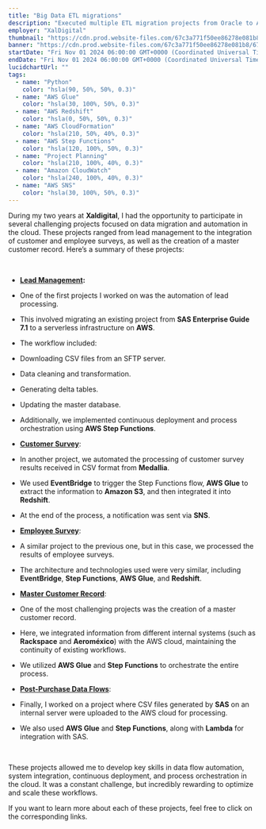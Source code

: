 ```yaml
---
title: "Big Data ETL migrations"
description: "Executed multiple ETL migration projects from Oracle to AWS Glue, with strong emphasis on detailed requirement collection and comprehensive planning"
employer: "XalDigital"
thumbnail: "https://cdn.prod.website-files.com/67c3a771f50ee86278e081b8/67d922414a1a67225db976dd_67ce51d93112315f92886c3f_big%2520data%2520etls.gif"
banner: "https://cdn.prod.website-files.com/67c3a771f50ee86278e081b8/67cbe41e022e968fe92ed459_67cbdfe83b32df846e2a44a4_photo-1732320935426-395f3c1d38be.jpeg"
startDate: "Fri Nov 01 2024 06:00:00 GMT+0000 (Coordinated Universal Time)"
endDate: "Fri Nov 01 2024 06:00:00 GMT+0000 (Coordinated Universal Time)"
lucidchartUrl: ""
tags:
  - name: "Python"
    color: "hsla(90, 50%, 50%, 0.3)"
  - name: "AWS Glue"
    color: "hsla(30, 100%, 50%, 0.3)"
  - name: "AWS Redshift"
    color: "hsla(0, 50%, 50%, 0.3)"
  - name: "AWS CloudFormation"
    color: "hsla(210, 50%, 40%, 0.3)"
  - name: "AWS Step Functions"
    color: "hsla(120, 100%, 50%, 0.3)"
  - name: "Project Planning"
    color: "hsla(210, 100%, 40%, 0.3)"
  - name: "Amazon CloudWatch"
    color: "hsla(240, 100%, 40%, 0.3)"
  - name: "AWS SNS"
    color: "hsla(30, 100%, 50%, 0.3)"
---
```


During my two years at **Xaldigital**, I had the opportunity to participate in several challenging projects focused on data migration and automation in the cloud. These projects ranged from lead management to the integration of customer and employee surveys, as well as the creation of a master customer record. Here’s a summary of these projects:

‍

- [**Lead Management**]()**:**
- One of the first projects I worked on was the automation of lead processing.
- This involved migrating an existing project from **SAS Enterprise Guide 7.1** to a serverless infrastructure on **AWS**.
- The workflow included:
- Downloading CSV files from an SFTP server.
- Data cleaning and transformation.
- Generating delta tables.
- Updating the master database.

- Additionally, we implemented continuous deployment and process orchestration using **AWS Step Functions**.

- [**Customer Survey**]():
- In another project, we automated the processing of customer survey results received in CSV format from **Medallia**.
- We used **EventBridge** to trigger the Step Functions flow, **AWS Glue** to extract the information to **Amazon S3**, and then integrated it into **Redshift**.
- At the end of the process, a notification was sent via **SNS**.

- [**Employee Survey**]():
- A similar project to the previous one, but in this case, we processed the results of employee surveys.
- The architecture and technologies used were very similar, including **EventBridge**, **Step Functions**, **AWS Glue**, and **Redshift**.

- [**Master Customer Record**]():
- One of the most challenging projects was the creation of a master customer record.
- Here, we integrated information from different internal systems (such as **Rackspace** and **Aeroméxico**) with the AWS cloud, maintaining the continuity of existing workflows.
- We utilized **AWS Glue** and **Step Functions** to orchestrate the entire process.

- [**Post-Purchase Data Flows**]():
- Finally, I worked on a project where CSV files generated by **SAS** on an internal server were uploaded to the AWS cloud for processing.
- We also used **AWS Glue** and **Step Functions**, along with **Lambda** for integration with SAS.

‍

These projects allowed me to develop key skills in data flow automation, system integration, continuous deployment, and process orchestration in the cloud. It was a constant challenge, but incredibly rewarding to optimize and scale these workflows.

If you want to learn more about each of these projects, feel free to click on the corresponding links.

‍
